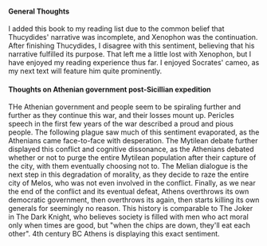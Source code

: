 #### General Thoughts

I added this book to my reading list due to the common belief that Thucydides' narrative was incomplete, and Xenophon was the continuation. After finishing Thucydides, I disagree with this sentiment, believing that his narrative fulfilled its purpose. That left me a little lost with Xenophon, but I have enjoyed my reading experience thus far. I enjoyed Socrates' cameo, as my next text will feature him quite prominently.

#### Thoughts on Athenian government post-Sicillian expedition

THe Athenian government and people seem to be spiraling further and further as they continue this war, and their losses mount up. Pericles speech in the first few years of the war described a proud and pious people. The following plague saw much of this sentiment evaporated, as the Athenians came face-to-face with desperation. The Mytilean debate further displayed this conflict and cognitive dissonance, as the Athenians debated whether or not to purge the entire Mytilean population after their capture of the city, with them eventually choosing not to. The Melian dialogue is the next step in this degradation of morality, as they decide to raze the entire city of Melos, who was not even involved in the conflict. Finally, as we near the end of the conflict and its eventual defeat, Athens overthrows its own democratic government, then overthrows its again, then starts killing its own generals for seemingly no reason. This history is comparable to The Joker in The Dark Knight, who believes society is filled with men who act moral only when times are good, but "when the chips are down, they'll eat each other". 4th century BC Athens is displaying this exact sentiment.
